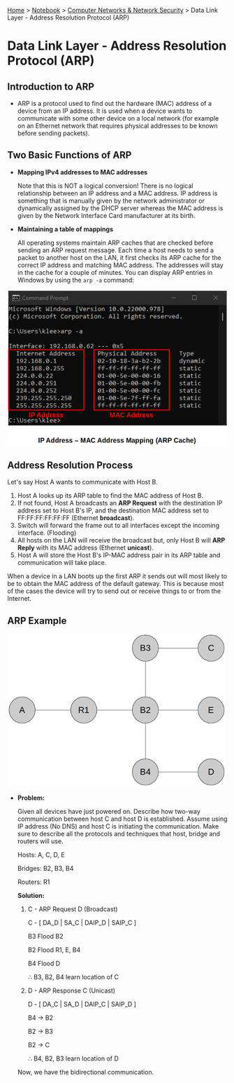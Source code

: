 <a href="../../">Home</a> > <a href="../notebook">Notebook</a> > <a href="./">Computer Networks & Network Security</a> > Data Link Layer - Address Resolution Protocol (ARP)

# Data Link Layer - Address Resolution Protocol (ARP)



## Introduction to ARP

* ARP is a protocol used to find out the hardware (MAC) address of a  device from an IP address. It is used when a device wants to communicate with some other device on a local network (for example on an Ethernet  network that requires physical addresses to be known before sending  packets). 

  

## Two Basic Functions of ARP

* **Mapping IPv4 addresses to MAC addresses**

  Note that this is NOT a logical conversion! There is no logical relationship between an IP address and a MAC address. IP address is something that is manually given by the network administrator or dynamically assigned by the DHCP server whereas the MAC address is given by the Network Interface Card manufacturer at its birth.

* **Maintaining a table of mappings**

  All operating systems maintain ARP caches that are checked before  sending an ARP request message. Each time a host needs to send a packet  to another host on the LAN, it first checks its ARP cache for the  correct IP address and matching MAC address. The addresses will stay in  the cache for a couple of minutes. You can display ARP entries in  Windows by using the `arp -a` command:



<img src="./img/ip-address-mac-address-mapping.png" alt="ip-address-mac-address-mapping" width="540">





## Address Resolution Process    

Let's say Host A wants to communicate with Host B.

1. Host A looks up its ARP table to find the MAC address of Host B.
2. If not found, Host A broadcasts an **ARP Request** with the destination IP address set to Host B's IP, and the destination MAC address set to FF:FF:FF:FF:FF:FF (Ethernet **broadcast**).
3. Switch will forward the frame out to all interfaces except the incoming interface. (Flooding)
4. All hosts on the LAN will receive the broadcast but, only Host B will **ARP Reply** with its MAC address (Ethernet **unicast**).
5. Host A will store the Host B's IP-MAC address pair in its ARP table and communication will take place.

When a device in a LAN boots up the first ARP it sends out will most likely to be to obtain the MAC address of the default gateway. This is because most of the cases the device will try to send out or receive things to or from the Internet.



## ARP Example



<img src="./img/arp-example.png" alt="arp-example" width="500">



* **Problem:**

  Given all devices have just powered on. Describe how two-way communication between host C and host D is established. Assume using IP address (No DNS) and host C is initiating the communication. Make sure to describe all the protocols and techniques that host, bridge and routers will use.

  Hosts: A, C, D, E

  Bridges: B2, B3, B4

  Routers: R1

  

  **Solution:**

  1. C - ARP Request D (Broadcast)

     C - [ DA_D | SA_C | DAIP_D | SAIP_C ]

     B3 Flood B2

     B2 Flood R1, E, B4

     B4 Flood D

     $\therefore$ B3, B2, B4 learn location of C

  2. D - ARP Response C (Unicast)

     D - [ DA_C | SA_D | DAIP_C | SAIP_D ]

     B4 $\to$ B2

     B2 $\to$ B3

     B2 $\to$ C

     $\therefore$ B4, B2, B3 learn location of D

  Now, we have the bidirectional communication.
